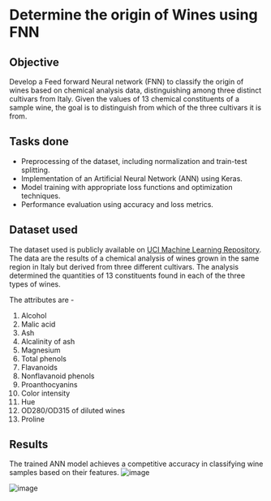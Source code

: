 # Determine the origin of Wines using FNN

## Objective
Develop a Feed forward Neural network (FNN) to classify the origin of wines based on chemical analysis data, distinguishing among three distinct cultivars from Italy.
Given the values of 13 chemical constituents of a sample wine, the goal is to distinguish from which of the three cultivars it is from.

## Tasks done
+ Preprocessing of the dataset, including normalization and train-test splitting.
+ Implementation of an Artificial Neural Network (ANN) using Keras.
+ Model training with appropriate loss functions and optimization techniques.
+ Performance evaluation using accuracy and loss metrics.

## Dataset used

The dataset used is publicly available on [UCI Machine Learning Repository](https://archive.ics.uci.edu/dataset/109/wine).
The data are the results of a chemical analysis of wines grown in the same region in Italy but derived from three different cultivars.
The analysis determined the quantities of 13 constituents found in each of the three types of wines. 

The attributes are -
1) Alcohol
2) Malic acid
3) Ash
4) Alcalinity of ash  
5) Magnesium
6) Total phenols
7) Flavanoids
8) Nonflavanoid phenols
9) Proanthocyanins
10) Color intensity
11) Hue
12) OD280/OD315 of diluted wines
13) Proline

## Results
The trained ANN model achieves a competitive accuracy in classifying wine samples based on their features.
![image](https://github.com/user-attachments/assets/c17bb5e4-d2e8-4480-ac61-8d670c94d559)

![image](https://github.com/user-attachments/assets/91bf248b-573b-4052-b14b-a29db0210c11)



